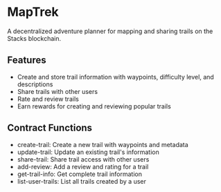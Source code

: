 # MapTrek
A decentralized adventure planner for mapping and sharing trails on the Stacks blockchain.

## Features
- Create and store trail information with waypoints, difficulty level, and descriptions
- Share trails with other users
- Rate and review trails
- Earn rewards for creating and reviewing popular trails

## Contract Functions
- create-trail: Create a new trail with waypoints and metadata
- update-trail: Update an existing trail's information
- share-trail: Share trail access with other users
- add-review: Add a review and rating for a trail
- get-trail-info: Get complete trail information
- list-user-trails: List all trails created by a user

